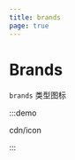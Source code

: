 ```yaml
---
title: brands
page: true
---
```


<script setup>
const demos = import.meta.globEager('../../../demos/bole-design/cdn/*/*.vue')
</script>

# Brands

`brands` 类型图标

:::demo

cdn/icon

:::
